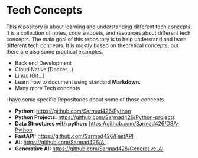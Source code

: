 # Tech Concepts

This repository is about learning and understanding different tech concepts. It is a collection of notes, code snippets, and resources about different tech concepts. The main goal of this repository is to help understand and learn different tech concepts. It is mostly based on theoretical concepts, but there are also some practical examples.

- Back end Development
- Cloud Native (Docker...)
- Linux (Git...)
- Learn how to document using standard **Markdown.**
- Many more Tech concepts

I have some specific Repositories about some of those concepts.

- **Python:** <https://github.com/Sarmad426/Python>
- **Python Projects:** <https://github.com/Sarmad426/Python-projects>
- **Data Structures with python:** <https://github.com/Sarmad426/DSA-Python>
- **FastAPI:** <https://github.com/Sarmad426/FastAPI>
- **AI:** <https://github.com/Sarmad426/AI>
- **Generative AI:** <https://github.com/Sarmad426/Generative-AI>
